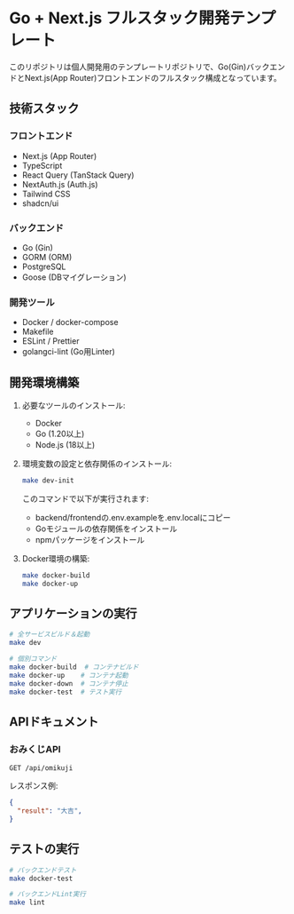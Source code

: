 # Go + Next.js フルスタック開発テンプレート

このリポジトリは個人開発用のテンプレートリポジトリで、Go(Gin)バックエンドとNext.js(App Router)フロントエンドのフルスタック構成となっています。

## 技術スタック

### フロントエンド
- Next.js (App Router)
- TypeScript
- React Query (TanStack Query)
- NextAuth.js (Auth.js)
- Tailwind CSS
- shadcn/ui

### バックエンド
- Go (Gin)
- GORM (ORM)
- PostgreSQL
- Goose (DBマイグレーション)

### 開発ツール
- Docker / docker-compose
- Makefile
- ESLint / Prettier
- golangci-lint (Go用Linter)

## 開発環境構築

1. 必要なツールのインストール:
   - Docker
   - Go (1.20以上)
   - Node.js (18以上)

2. 環境変数の設定と依存関係のインストール:
   ```bash
   make dev-init
   ```
   このコマンドで以下が実行されます:
   - backend/frontendの.env.exampleを.env.localにコピー
   - Goモジュールの依存関係をインストール
   - npmパッケージをインストール

3. Docker環境の構築:
   ```bash
   make docker-build
   make docker-up
   ```

## アプリケーションの実行

```bash
# 全サービスビルド＆起動
make dev

# 個別コマンド
make docker-build  # コンテナビルド
make docker-up    # コンテナ起動 
make docker-down  # コンテナ停止
make docker-test  # テスト実行
```

## APIドキュメント

### おみくじAPI

`GET /api/omikuji`

レスポンス例:
```json
{
  "result": "大吉",
}
```

## テストの実行

```bash
# バックエンドテスト
make docker-test

# バックエンドLint実行
make lint
```
